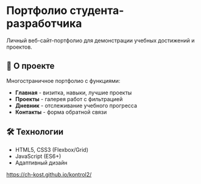 # Портфолио студента-разработчика

Личный веб-сайт-портфолио для демонстрации учебных достижений и проектов.

## 🚀 О проекте

Многостраничное портфолио с функциями:
- **Главная** - визитка, навыки, лучшие проекты
- **Проекты** - галерея работ с фильтрацией
- **Дневник** - отслеживание учебного прогресса
- **Контакты** - форма обратной связи

## 🛠 Технологии

- HTML5, CSS3 (Flexbox/Grid)
- JavaScript (ES6+)
- Адаптивный дизайн

https://ch-kost.github.io/kontrol2/
